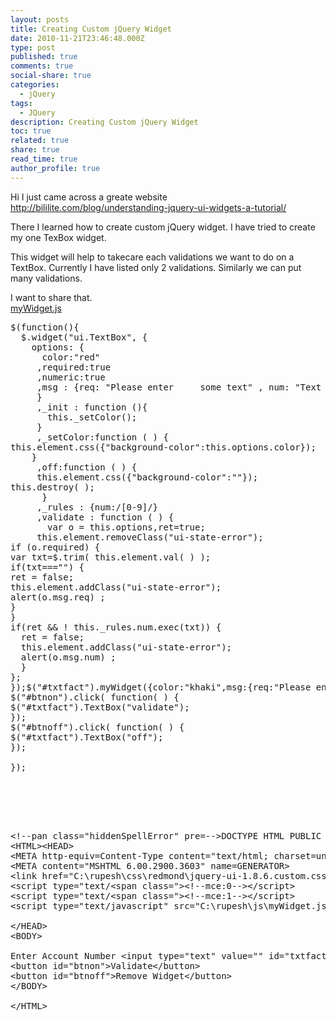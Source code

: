 ```yaml
---
layout: posts
title: Creating Custom jQuery Widget
date: 2010-11-21T23:46:48.000Z
type: post
published: true
comments: true
social-share: true
categories:
  - jQuery
tags:
  - JQuery
description: Creating Custom jQuery Widget
toc: true
related: true
share: true
read_time: true
author_profile: true
---
```


<p>Hi I just came across a greate website <a href="http://bililite.com/blog/understanding-jquery-ui-widgets-a-tutorial/">http://bililite.com/blog/understanding-jquery-ui-widgets-a-tutorial/</a></p>
<p>There I learned how to create custom jQuery widget. I have tried to create my one TexBox widget.</p>
<p>This widget will help to takecare each validations we want to do on a TextBox. Currently I have listed only 2 validations. Similarly we can put many validations.</p>
<p>I want to share that.<br /><span style="text-decoration:underline;">myWidget.js</span></p>
<pre class="EnlighterJSRAW" data-enlighter-language="null">$(function(){<br />  $.widget("ui.TextBox", {<br />    options: {<br />      color:"red"<br />     ,required:true<br />     ,numeric:true<br />     ,msg : {req: "Please enter     some text" , num: "Text should be alphanumeric" }<br />     }<br />     ,_init : function (){<br />       this._setColor();<br />     } <br />     ,_setColor:function ( ) {<br />this.element.css({"background-color":this.options.color});<br />    }<br />     ,off:function ( ) {<br />     this.element.css({"background-color":""}); <br />this.destroy( );<br />      }<br />     ,_rules : {num:/[0-9]/}<br />     ,validate : function ( ) {<br />       var o = this.options,ret=true;<br />     this.element.removeClass("ui-state-error");<br />if (o.required) {<br />var txt=$.trim( this.element.val( ) );<br />if(txt==="") {<br />ret = false;<br />this.element.addClass("ui-state-error");<br />alert(o.msg.req) ;<br />}<br />}<br />if(ret &amp;&amp; ! this._rules.num.exec(txt)) {<br />  ret = false;<br />  this.element.addClass("ui-state-error");<br />  alert(o.msg.num) ;<br />  }<br />};<br />});$("#txtfact").myWidget({color:"khaki",msg:{req:"Please enter your name !!!"}});<br />$("#btnon").click( function( ) {<br />$("#txtfact").TextBox("validate");<br />});<br />$("#btnoff").click( function( ) {<br />$("#txtfact").TextBox("off");<br />});<br /><br />});</pre>
<pre class="EnlighterJSRAW" data-enlighter-language="null"><br /><br /><br /><br /><br />&lt;!--pan class="hiddenSpellError" pre=--&gt;DOCTYPE HTML PUBLIC "-//W3C//DTD HTML 4.0 Transitional//EN"&gt;<br />&lt;HTML&gt;&lt;HEAD&gt;<br />&lt;META http-equiv=Content-Type content="text/html; charset=unicode"&gt;<br />&lt;META content="MSHTML 6.00.2900.3603" name=GENERATOR&gt;<br />&lt;link href="C:\rupesh\css\redmond\jquery-ui-1.8.6.custom.css" rel="stylesheet" type="text/css" /&gt;<br />&lt;script type="text/&lt;span class="&gt;&lt;!--mce:0--&gt;&lt;/script&gt;<br />&lt;script type="text/&lt;span class="&gt;&lt;!--mce:1--&gt;&lt;/script&gt;<br />&lt;script type="text/javascript" src="C:\rupesh\js\myWidget.js"&gt;&lt;/script&gt;<br /><br />&lt;/HEAD&gt;<br />&lt;BODY&gt;<br /><br />Enter Account Number &lt;input type="text" value="" id="txtfact" /&gt;<br />&lt;button id="btnon"&gt;Validate&lt;/button&gt;<br />&lt;button id="btnoff"&gt;Remove Widget&lt;/button&gt;<br />&lt;/BODY&gt;<br /><br />&lt;/HTML&gt;</pre>
